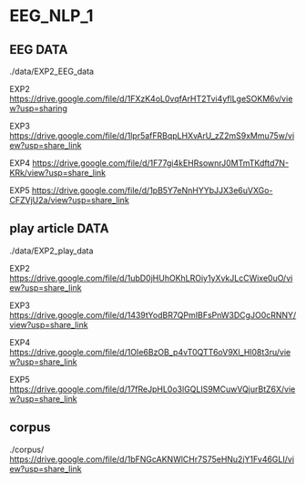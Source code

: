 # EEG_NLP_1

## EEG DATA
./data/EXP2_EEG_data

EXP2
https://drive.google.com/file/d/1FXzK4oL0vqfArHT2Tvi4yflLgeSOKM6v/view?usp=sharing

EXP3
https://drive.google.com/file/d/1lpr5afFRBqpLHXvArU_zZ2mS9xMmu75w/view?usp=share_link

EXP4
https://drive.google.com/file/d/1F77gi4kEHRsownrJ0MTmTKdftd7N-KRk/view?usp=share_link

EXP5
https://drive.google.com/file/d/1pB5Y7eNnHYYbJJX3e6uVXGo-CFZVjU2a/view?usp=share_link

## play article DATA
./data/EXP2_play_data

EXP2
https://drive.google.com/file/d/1ubD0jHUhOKhLROiy1yXvkJLcCWixe0uO/view?usp=share_link

EXP3
https://drive.google.com/file/d/1439tYodBR7QPmIBFsPnW3DCgJO0cRNNY/view?usp=share_link

EXP4
https://drive.google.com/file/d/1OIe6BzOB_p4vT0QTT6oV9Xl_Hl08t3ru/view?usp=share_link

EXP5
https://drive.google.com/file/d/17fReJpHL0o3lGQLIS9MCuwVQjurBtZ6X/view?usp=share_link

## corpus
./corpus/
https://drive.google.com/file/d/1bFNGcAKNWlCHr7S75eHNu2jY1Fv46GLI/view?usp=share_link
